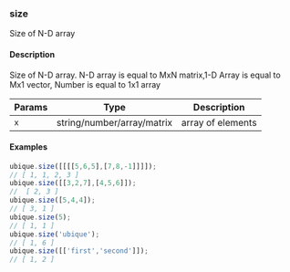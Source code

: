### size
Size of N-D array


#### Description

Size of N-D array. N-D array is equal to MxN matrix,1-D Array is equal to Mx1 vector, Number is equal to 1x1 array


|Params|Type|Description
|---------|----|-----------
|`x` | string/number/array/matrix | array of elements


#### Examples

```js
ubique.size([[[[5,6,5],[7,8,-1]]]]);
// [ 1, 1, 2, 3 ]
ubique.size([[3,2,7],[4,5,6]]);
//  [ 2, 3 ]
ubique.size([5,4,4]);
// [ 3, 1 ]
ubique.size(5);
// [ 1, 1 ]
ubique.size('ubique');
// [ 1, 6 ]
ubique.size([['first','second']]);
// [ 1, 2 ]
```

